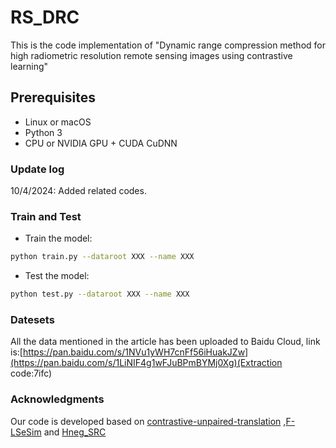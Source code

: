 # RS_DRC
This is the code implementation of "Dynamic range compression method for high radiometric resolution remote sensing images using contrastive learning"

## Prerequisites
- Linux or macOS
- Python 3
- CPU or NVIDIA GPU + CUDA CuDNN

### Update log

10/4/2024: Added related codes.

### Train and Test

- Train the model:
```bash
python train.py --dataroot XXX --name XXX
```

- Test the model:
```bash
python test.py --dataroot XXX --name XXX
```

### Datesets
All the data mentioned in the article has been uploaded to Baidu Cloud, link is:[https://pan.baidu.com/s/1NVu1yWH7cnFf56iHuakJZw](https://pan.baidu.com/s/1LiNIF4g1wFJuBPmBYMj0Xg)(Extraction code:7ifc) 

### Acknowledgments
Our code is developed based on [contrastive-unpaired-translation](https://github.com/taesungp/contrastive-unpaired-translation) ,[F-LSeSim](https://github.com/lyndonzheng/F-LSeSim) and [Hneg_SRC](https://github.com/jcy132/Hneg_SRC)
